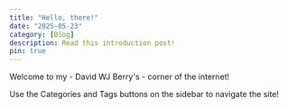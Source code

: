 ```yaml
---
title: "Hello, there!"
date: "2025-05-23"
category: [Blog]
description: Read this introduction post!
pin: true
---
```

Welcome to my - David WJ Berry's - corner of the internet!

Use the Categories and Tags buttons on the sidebar to navigate the site!